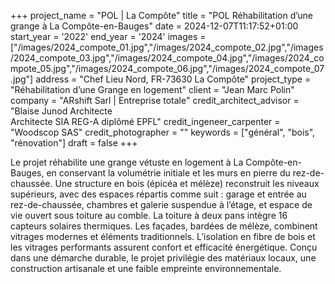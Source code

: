 +++
project_name = "POL | La Compôte"
title = "POL Réhabilitation d’une grange à La Compôte-en-Bauges"
date = 2024-12-07T11:17:52+01:00
start_year = '2022'
end_year = '2024'
images = ["/images/2024_compote_01.jpg","/images/2024_compote_02.jpg","/images/2024_compote_03.jpg","/images/2024_compote_04.jpg","/images/2024_compote_05.jpg","/images/2024_compote_06.jpg","/images/2024_compote_07.jpg"]
address = "Chef Lieu Nord, FR-73630 La Compôte"
project_type = "Réhabilitation d’une Grange en logement"
client = "Jean Marc Polin"
company = "ARshift Sarl | Entreprise totale"
credit_architect_advisor = "Blaise Junod Architecte <br/>Architecte SIA REG-A diplômé EPFL"
credit_ingeneer_carpenter = "Woodscop SAS"
credit_photographer = ""
keywords = ["général", "bois", "rénovation"]
draft = false
+++


Le projet réhabilite une grange vétuste en logement à La Compôte-en-Bauges, en conservant la volumétrie initiale et les murs en pierre du rez-de-chaussée. Une structure en bois (épicéa et mélèze) reconstruit les niveaux supérieurs, avec des espaces répartis comme suit : garage et entrée au rez-de-chaussée, chambres et galerie suspendue à l’étage, et espace de vie ouvert sous toiture au comble.
La toiture à deux pans intègre 16 capteurs solaires thermiques. Les façades, bardées de mélèze, combinent vitrages modernes et éléments traditionnels. L’isolation en fibre de bois et les vitrages performants assurent confort et efficacité énergétique. Conçu dans une démarche durable, le projet privilégie des matériaux locaux, une construction artisanale et une faible empreinte environnementale.